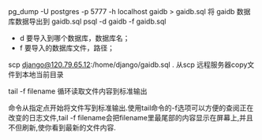 pg_dump -U postgres -p 5777 -h localhost gaidb > gaidb.sql
将 gaidb 数据库数据导出到 gaidb.sql
psql -d gaidb -f gaidb.sql
- d 要导入到哪个数据库，数据库名；
- f  要导入的数据库文件，路径；

scp django@120.79.65.12:/home/django/gaidb.sql . 
从scp 远程服务器copy文件到本地当前目录

tail -f filename
循环读取文件内容到标准输出

命令从指定点开始将文件写到标准输出.使用tail命令的-f选项可以方便的查阅正在改变的日志文件,tail -f filename会把filename里最尾部的内容显示在屏幕上,并且不但刷新,使你看到最新的文件内容. 

